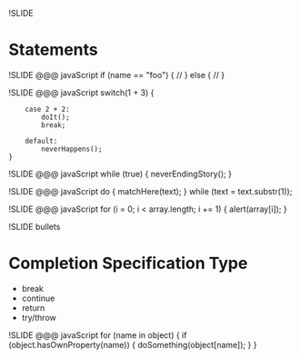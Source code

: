!SLIDE
# Statements #

!SLIDE
	@@@ javaScript
	if (name == "foo") {
		//
	} else {
		//
	}

!SLIDE
	@@@ javaScript
	switch(1 + 3) {

		case 2 + 2:
			doIt();
			break;

		default:
			neverHappens();
	}

!SLIDE
	@@@ javaScript
	while (true) {
		neverEndingStory();
	}

!SLIDE
	@@@ javaScript
	do {
		matchHere(text);
	} while (text = text.substr(1));

!SLIDE
	@@@ javaScript
	for (i = 0; i < array.length; i += 1) {
		alert(array[i]);
	}

!SLIDE bullets
# Completion Specification Type #
* break
* continue
* return
* try/throw

!SLIDE
	@@@ javaScript
	for (name in object) {
		if (object.hasOwnProperty(name)) {
			doSomething(object[name]);
		}
	}

